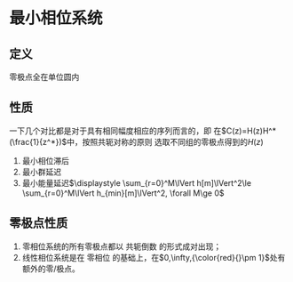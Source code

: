 # 最小相位系统
## 定义
零极点全在单位圆内
## 性质
一下几个对比都是对于具有相同幅度相应的序列而言的，即  在$C(z)=H(z)H^*(\frac{1}{z^*})$中，按照共轭对称的原则 选取不同组的零极点得到的$H(z)$

1. 最小相位滞后
2. 最小群延迟
3. 最小能量延迟$\displaystyle \sum_{r=0}^M\lVert h[m]\lVert^2\le \sum_{r=0}^M\lVert h_{min}[m]\lVert^2, \forall M\ge 0$

## 零极点性质
1. 零相位系统的所有零极点都以 共轭倒数 的形式成对出现；
2. 线性相位系统是在 零相位 的基础上，在$0,\infty,{\color{red}{}\pm 1}$处有额外的零/极点。